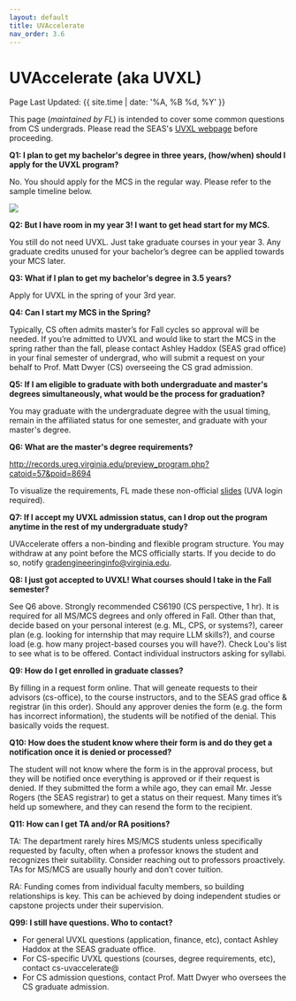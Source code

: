 ```yaml
---
layout: default
title: UVAccelerate
nav_order: 3.6
---
```


# UVAccelerate (aka UVXL)

Page Last Updated: {{ site.time | date: '%A, %B %d, %Y' }}

This page (*maintained by FL*) is intended to cover some common questions from CS undergrads. Please read the SEAS's [UVXL webpage](https://engineering.virginia.edu/future-grads/graduate-programs/uvaccelerate) before proceeding.

**Q1: I plan to get my bachelor's degree in three years, (how/when) should I apply for the UVXL program?**

No. You should apply for the MCS in the regular way. Please refer to the sample timeline below. 

![](materials\uvxl-timeline-23fall.png)

**Q2: But I have room in my year 3! I want to get head start for my MCS.** 

You still do not need UVXL. Just take graduate courses in your year 3. Any graduate credits unused for your bachelor’s degree can be applied towards your MCS later. 

**Q3: What if I plan to get my bachelor's degree in 3.5 years?**

Apply for UVXL in the spring of your 3rd year.

**Q4: Can I start my MCS in the Spring?**

Typically, CS often admits master’s for Fall cycles so approval will be needed. If you’re admitted to UVXL and would like to start the MCS in the spring rather than the fall, please contact Ashley Haddox (SEAS grad office) in your final semester of undergrad, who will submit a request on your behalf to Prof. Matt Dwyer (CS) overseeing the CS grad admission. 

**Q5: If I am eligible to graduate with both undergraduate and master's degrees simultaneously, what would be the process for graduation?** 

You may graduate with the undergraduate degree with the usual timing, remain in the affiliated status for one semester, and graduate with your master's degree. 

**Q6: What are the master's degree requirements?**

http://records.ureg.virginia.edu/preview_program.php?catoid=57&poid=8694

To visualize the requirements, FL made these non-official [slides](https://myuva-my.sharepoint.com/:p:/g/personal/xl6yq_virginia_edu/EWs4VSCQoNRIh7S9KaoxuysByf18c-Os359j2F7iYfhueg?e=Aaehou) (UVA login required). 

**Q7: If I accept my UVXL admission status, can I drop out the program anytime in the rest of my undergraduate study?**

UVAccelerate offers a non-binding and flexible program structure. You may withdraw at any point before the MCS officially starts. If you decide to do so, notify gradengineeringinfo@virginia.edu. 

**Q8: I just got accepted to UVXL! What courses should I take in the Fall semester?** 

See Q6 above. Strongly recommended CS6190 (CS perspective, 1 hr). It is required for all MS/MCS degrees and only offered in Fall. Other than that, decide based on your personal interest (e.g. ML, CPS, or systems?), career plan (e.g. looking for internship that may require LLM skills?), and course load (e.g. how many project-based courses you will have?). Check Lou's list to see what is to be offered. Contact individual instructors asking for syllabi. 

**Q9: How do I get enrolled in graduate classes?**

By filling in a request form online. That will geneate requests to their advisors (cs-office), to the course instructors, and to the SEAS grad office & registrar (in this order). 
Should any approver denies the form (e.g. the form has incorrect information), the students will be notified of the denial. This basically voids the request.

**Q10: How does the student know where their form is and do they get a notification once it is denied or processed?**

The student will not know where the form is in the approval process, but they will be notified once everything is approved or if their request is denied.  If they submitted the form a while ago, they can email Mr. Jesse Rogers (the SEAS registrar) to get a status on their request.  Many times it’s held up somewhere, and they can resend the form to the recipient. 

**Q11: How can I get TA and/or RA positions?**

TA: The department rarely hires MS/MCS students unless specifically requested by faculty, often when a professor knows the student and recognizes their suitability. Consider reaching out to professors proactively. TAs for MS/MCS are usually hourly and don’t cover tuition.

RA: Funding comes from individual faculty members, so building relationships is key. This can be achieved by doing independent studies or capstone projects under their supervision.


**Q99: I still have questions. Who to contact?** 

* For general UVXL questions (application, finance, etc), contact Ashley Haddox at the SEAS graduate office. 
* For CS-specific UVXL questions (courses, degree requirements, etc), contact cs-uvaccelerate@
* For CS admission questions, contact Prof. Matt Dwyer who oversees the CS graduate admission. 
